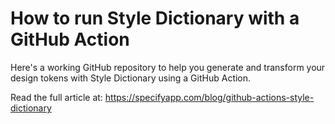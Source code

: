 # How to run Style Dictionary with a GitHub Action
Here's a working GitHub repository to help you generate and transform your design tokens with Style Dictionary using a GitHub Action.

Read the full article at: https://specifyapp.com/blog/github-actions-style-dictionary

